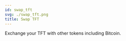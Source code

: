```yaml
---
id: swap_tft
svg: ./swap_tft.png
title: Swap TFT
---
```


Exchange your TFT with other tokens including Bitcoin.
